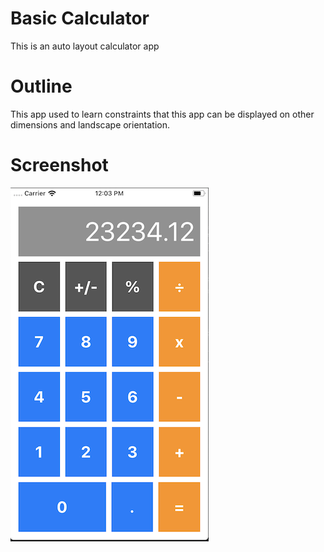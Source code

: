 # Basic Calculator

This is an auto layout calculator app

# Outline

This app used to learn constraints that this app can be displayed on other dimensions and landscape orientation.

# Screenshot

![Calculator Screenshot](Documentation/iOS-BasicCalculator.png)
